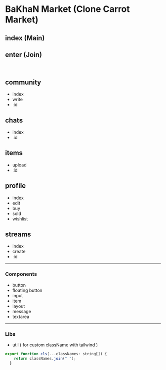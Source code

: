 # BaKhaN Market (Clone Carrot Market)

## index (Main)
## enter (Join)
<br>

## community
- index
- write
- :id
## chats
- index
- :id

## items
- upload
- :id

## profile
- index
- edit
- buy
- sold
- wishlist

## streams
- index
- create
- :id


<hr>

### Components
- button
- floating button
- input
- item
- layout
- message
- textarea

<hr>

### Libs
- util ( for custom className with tailwind )
```js
export function cls(...classNames: string[]) {
    return classNames.join(" ");
  }
```

